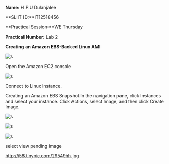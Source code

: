 
**Name:** H.P.U Dulanjalee

**SLIIT ID:**IT12518456

**Practical Session:**WE Thursday

**Practical Number:** Lab 2

**Creating an Amazon EBS-Backed Linux AMI**

![s](http://i60.tinypic.com/ddgsy0.jpg)

Open the Amazon EC2 console 

![s](http://i60.tinypic.com/2uqhnyd.jpg)

Connect to Linux Instance.

Creating an Amazon EBS Snapshot.In the navigation pane, click Instances and select your instance. Click Actions, select Image, and then click Create Image.

![s](http://i58.tinypic.com/2h7niiq.jpg)

![s](http://i62.tinypic.com/28akz1h.jpg)

![s](http://i59.tinypic.com/2sb0uix.jpg)

select view pending image

http://i58.tinypic.com/29549hh.jpg





